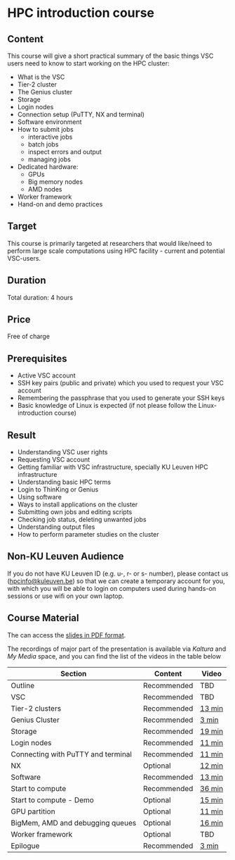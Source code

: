 # HPC introduction course 

## Content
This course will give a short practical summary of the basic things VSC users need to know to start working on the HPC cluster:
- What is the VSC
- Tier-2 cluster
- The Genius cluster
- Storage
- Login nodes
- Connection setup (PuTTY, NX and terminal)
- Software environment
- How to submit jobs
  - interactive jobs
  - batch jobs
  - inspect errors and output
  - managing jobs
- Dedicated hardware:
  - GPUs
  - Big memory nodes
  - AMD nodes
- Worker framework
- Hand-on and demo practices
	
## Target
This course is primarily targeted at researchers that would like/need to perform large scale computations using HPC facility - current and potential VSC-users.

## Duration
Total duration: 4 hours

## Price
Free of charge
	
## Prerequisites
- Active VSC account
- SSH key pairs (public and private) which you used to request your VSC account
- Remembering the passphrase that you used to generate your SSH keys
- Basic knowledge of Linux is expected (if not please follow the Linux-introduction course)

## Result
- Understanding VSC user rights
- Requesting VSC account
- Getting familiar with VSC infrastructure, specially KU Leuven HPC infrastructure
- Understanding basic HPC terms
- Login to ThinKing or Genius
- Using software
- Ways to install applications on the cluster
- Submitting own jobs and editing scripts
- Checking job status, deleting unwanted jobs
- Understanding output files
- How to perform parameter studies on the cluster

## Non-KU Leuven Audience
If you do not have KU Leuven ID (e.g. u-, r- or s- number), please contact us (hpcinfo@kuleuven.be) so that we can create a temporary account for you, with which you will be able to login on computers used during hands-on sessions or use wifi on your own laptop.

## Course Material
The can access the [slides in PDF format](https://github.com/hpcleuven/HPC-intro/blob/master/HPCintro.pdf).

The recordings of major part of the presentation is available via *Kaltura* and *My Media* space, and you can find the list of the videos in the table below

| Section | Content | Video |
|---------|---------|-------|
| Outline | Recommended | TBD |
| VSC | Recommended | TBD |
| Tier-2 clusters | Recommended | [13 min](https://kuleuven.mediaspace.kaltura.com/media/HPCIntro-03-Clusters/1_vhiua0ij) |
| Genius Cluster | Recommended | [3 min](https://kuleuven.mediaspace.kaltura.com/media/HPCIntro-04-Genius/1_p1ylayhz) |
| Storage | Recommended | [19 min](https://kuleuven.mediaspace.kaltura.com/media/HPCIntro-05-Storage/1_i9kzs1p1) |
| Login nodes | Recommended | [11 min](https://kuleuven.mediaspace.kaltura.com/media/HPCIntro-05-Storage/1_i9kzs1p1) |
| Connecting with PuTTY and terminal | Recommended | [11 min](https://kuleuven.mediaspace.kaltura.com/media/HPCIntro-07-PuTTY-terminal/1_hh23he9d) |
| NX | Optional | [12 min](https://kuleuven.mediaspace.kaltura.com/media/HPCIntro-08-NX/1_o47ne0pm) |
| Software | Recommended | [13 min](https://kuleuven.mediaspace.kaltura.com/media/HPCIntro-10-Software/1_ql6wq3rp) |
| Start to compute | Recommended | [36 min](https://kuleuven.mediaspace.kaltura.com/media/HPCIntro-11-SubmitJobs/1_i9s1j78a) |
| Start to compute - Demo | Optional | [15 min](https://kuleuven.mediaspace.kaltura.com/media/HPCInfo-11-SubmitJobs-demo/1_bmkbvvue) |
| GPU partition | Optional | [11 min](https://kuleuven.mediaspace.kaltura.com/media/HPCIntro-12-GPUs/1_f38ws9p8) |
| BigMem, AMD and debugging queues | Optional | [16 min](https://kuleuven.mediaspace.kaltura.com/media/HPCInfo-13-BigMem-AMD-debugging/1_rqjaqvrb) |
| Worker framework | Optional | TBD |
| Epilogue | Recommended | [3 min](https://kuleuven.mediaspace.kaltura.com/media/HPCIntro-18-Epilogue/1_fy8dmbg3) |

